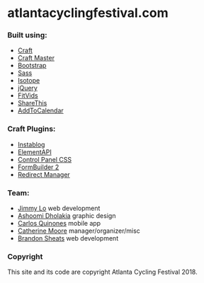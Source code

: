 # atlantacyclingfestival.com

### Built using:
- [Craft](https://buildwithcraft.com)
- [Craft Master](https://github.com/BarrelStrength/Craft-Master)
- [Bootstrap](http://getbootstrap.com)
- [Sass](http://sass-lang.com/)
- [Isotope](http://isotope.metafizzy.co/)
- [jQuery](https://jquery.com/)
- [FitVids](http://daverupert.com/2011/09/responsive-video-embeds-with-fitvids/)
- [ShareThis](http://sharethis.com/)
- [AddToCalendar](https://addtocalendar.com/)

### Craft Plugins:
- [Instablog](https://github.com/70kft/craft-instablog)
- [ElementAPI](https://github.com/pixelandtonic/ElementAPI)
- [Control Panel CSS](https://github.com/lindseydiloreto/craft-cpcss)
- [FormBuilder 2](https://github.com/roundhouse/FormBuilder-2-Craft-CMS)
- [Redirect Manager](https://github.com/rkingon/Craft-Plugin--Redirect-Manager)

### Team:
- [Jimmy Lo](http://jimmylocoding.com) web development
- [Ashoomi Dholakia](http://www.ashoomid.com/) graphic design
- [Carlos Quinones](https://www.linkedin.com/in/cquinones) mobile app
- [Catherine Moore](http://www.catherineamoore.com/) manager/organizer/misc
- [Brandon Sheats](https://sheatsb.com) web development

### Copyright
This site and its code are copyright Atlanta Cycling Festival 2018.